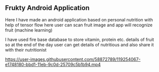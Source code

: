 


## Frukty Android Application

Here I have made an android application based on personal nutrition with help of 
tensor flow here user can scan fruit image and app will recognize fruit (machine 
learning)

I have used fire base database to store vitamin, protein etc. details of fruit so at the 
end of the day user can get details of nutritious and also share it with their 
nutritionist

https://user-images.githubusercontent.com/58872789/119254067-e1748180-bbd1-11eb-9c0d-25709c5b1b94.mp4

